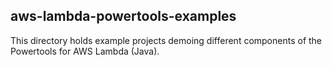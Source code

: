 ## aws-lambda-powertools-examples

This directory holds example projects demoing different components of the Powertools for AWS Lambda (Java).


